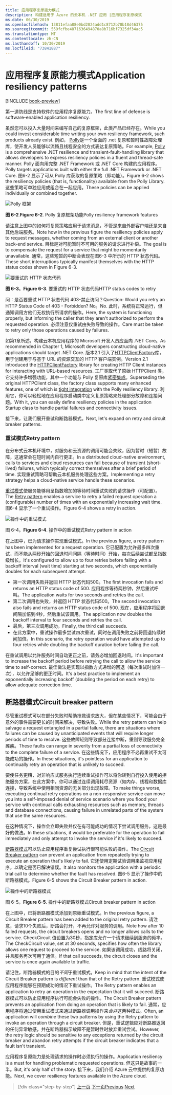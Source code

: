 ```yaml
---
title: 应用程序复原能力模式
description: 构建适用于 Azure 的云本机 .NET 应用 |应用程序复原模式
ms.date: 06/30/2019
ms.openlocfilehash: 13811efaa88e0bd2824add1c8712b78b18d46375
ms.sourcegitcommit: 559fcfbe4871636494870a8b716bf7325df34ac5
ms.translationtype: MT
ms.contentlocale: zh-CN
ms.lasthandoff: 10/30/2019
ms.locfileid: "73841887"
---
```

# <a name="application-resiliency-patterns"></a><span data-ttu-id="c5d78-103">应用程序复原能力模式</span><span class="sxs-lookup"><span data-stu-id="c5d78-103">Application resiliency patterns</span></span>

[!INCLUDE [book-preview](../../../includes/book-preview.md)]

<span data-ttu-id="c5d78-104">第一道防线是支持软件的应用程序复原能力。</span><span class="sxs-lookup"><span data-stu-id="c5d78-104">The first line of defense is software-enabled application resiliency.</span></span>

<span data-ttu-id="c5d78-105">虽然您可以投入大量时间来编写自己的复原框架，此类产品已经存在。</span><span class="sxs-lookup"><span data-stu-id="c5d78-105">While you could invest considerable time writing your own resiliency framework, such products already exist.</span></span> <span data-ttu-id="c5d78-106">例如， [Polly](http://www.thepollyproject.org/)是一个全面的 .net 复原和暂时性故障处理库，使开发人员能够以流畅且线程安全的方式表达复原策略。</span><span class="sxs-lookup"><span data-stu-id="c5d78-106">For example, [Polly](http://www.thepollyproject.org/) is a comprehensive .NET resilience and transient-fault-handling library that allows developers to express resiliency policies in a fluent and thread-safe manner.</span></span> <span data-ttu-id="c5d78-107">Polly 面向用完整 .NET Framework 或 .NET Core 构建的应用程序。</span><span class="sxs-lookup"><span data-stu-id="c5d78-107">Polly targets applications built with either the full .NET Framework or .NET Core.</span></span> <span data-ttu-id="c5d78-108">图6-2 显示了可从 Polly 库获取的复原策略（即功能）。</span><span class="sxs-lookup"><span data-stu-id="c5d78-108">Figure 6-2 shows the resiliency policies (that is, functionality) available from the Polly Library.</span></span> <span data-ttu-id="c5d78-109">这些策略可单独应用或组合在一起应用。</span><span class="sxs-lookup"><span data-stu-id="c5d78-109">These policies can be applied individually or combined together.</span></span>

![Polly 框架](./media/polly-resiliency-framework.png)

<span data-ttu-id="c5d78-111">**图 6-2**.</span><span class="sxs-lookup"><span data-stu-id="c5d78-111">**Figure 6-2**.</span></span> <span data-ttu-id="c5d78-112">Polly 复原框架功能</span><span class="sxs-lookup"><span data-stu-id="c5d78-112">Polly resiliency framework features</span></span>

<span data-ttu-id="c5d78-113">请注意上图中的如何将复原策略应用于请求消息，不管是来自外部客户端还是来自其他后端服务。</span><span class="sxs-lookup"><span data-stu-id="c5d78-113">Note how in the previous figure the resiliency policies apply to request messages, whether coming from an external client or another back-end service.</span></span> <span data-ttu-id="c5d78-114">目标是对可能暂时不可用的服务的请求进行补偿。</span><span class="sxs-lookup"><span data-stu-id="c5d78-114">The goal is to compensate the request for a service that might be momentarily unavailable.</span></span> <span data-ttu-id="c5d78-115">通常，这些短暂的中断会表现在图6-3 中所示的 HTTP 状态代码。</span><span class="sxs-lookup"><span data-stu-id="c5d78-115">These short interruptions typically manifest themselves with the HTTP status codes shown in Figure 6-3.</span></span>

![要重试的 HTTP 状态代码](./media/http-status-codes.png)

<span data-ttu-id="c5d78-117">**图 6-3**。</span><span class="sxs-lookup"><span data-stu-id="c5d78-117">**Figure 6-3**.</span></span> <span data-ttu-id="c5d78-118">要重试的 HTTP 状态代码</span><span class="sxs-lookup"><span data-stu-id="c5d78-118">HTTP status codes to retry</span></span>

<span data-ttu-id="c5d78-119">问：是否要重试 HTTP 状态代码 403-禁止访问？</span><span class="sxs-lookup"><span data-stu-id="c5d78-119">Question: Would you retry an HTTP Status Code of 403 - Forbidden?</span></span> <span data-ttu-id="c5d78-120">No。</span><span class="sxs-lookup"><span data-stu-id="c5d78-120">No.</span></span> <span data-ttu-id="c5d78-121">此时，系统将正常运行，但通知调用方他们无权执行所请求的操作。</span><span class="sxs-lookup"><span data-stu-id="c5d78-121">Here, the system is functioning properly, but informing the caller that they aren't authorized to perform the requested operation.</span></span> <span data-ttu-id="c5d78-122">必须注意仅重试由失败导致的操作。</span><span class="sxs-lookup"><span data-stu-id="c5d78-122">Care must be taken to retry only those operations caused by failures.</span></span>

<span data-ttu-id="c5d78-123">如第1章所述，构建云本机应用程序的 Microsoft 开发人员应面向 .NET Core。</span><span class="sxs-lookup"><span data-stu-id="c5d78-123">As recommended in Chapter 1, Microsoft developers constructing cloud-native applications should target .NET Core.</span></span> <span data-ttu-id="c5d78-124">版本2.1 引入了[HTTPClientFactory](https://www.stevejgordon.co.uk/introduction-to-httpclientfactory-aspnetcore)库，用于创建用于与基于 URL 的资源交互的 HTTP 客户端实例。</span><span class="sxs-lookup"><span data-stu-id="c5d78-124">Version 2.1 introduced the [HTTPClientFactory](https://www.stevejgordon.co.uk/introduction-to-httpclientfactory-aspnetcore) library for creating HTTP Client instances for interacting with URL-based resources.</span></span> <span data-ttu-id="c5d78-125">工厂类取代了原始 HTTPClient 类，它支持许多增强功能，其中一个功能与 Polly 复原库[紧密集成](../microservices/implement-resilient-applications/implement-http-call-retries-exponential-backoff-polly.md)。</span><span class="sxs-lookup"><span data-stu-id="c5d78-125">Superseding the original HTTPClient class, the factory class supports many enhanced features, one of which is [tight integration](../microservices/implement-resilient-applications/implement-http-call-retries-exponential-backoff-polly.md) with the Polly resiliency library.</span></span> <span data-ttu-id="c5d78-126">利用它，你可以轻松地在应用程序启动类中定义复原策略来处理部分故障和连接问题。</span><span class="sxs-lookup"><span data-stu-id="c5d78-126">With it, you can easily define resiliency policies in the application Startup class to handle partial failures and connectivity issues.</span></span>

<span data-ttu-id="c5d78-127">接下来，让我们展开重试和断路器模式。</span><span class="sxs-lookup"><span data-stu-id="c5d78-127">Next, let's expand on retry and circuit breaker patterns.</span></span>

### <a name="retry-pattern"></a><span data-ttu-id="c5d78-128">重试模式</span><span class="sxs-lookup"><span data-stu-id="c5d78-128">Retry pattern</span></span>

<span data-ttu-id="c5d78-129">在分布式云本机环境中，对服务和云资源的调用可能会失败，因为暂时（短暂）故障，这通常会在短时间内自行更正。</span><span class="sxs-lookup"><span data-stu-id="c5d78-129">In a distributed cloud-native environment, calls to services and cloud resources can fail because of transient (short-lived) failures, which typically correct themselves after a brief period of time.</span></span> <span data-ttu-id="c5d78-130">实现重试策略可帮助云本机服务处理这些方案。</span><span class="sxs-lookup"><span data-stu-id="c5d78-130">Implementing a retry strategy helps a cloud-native service handle these scenarios.</span></span>

<span data-ttu-id="c5d78-131">[重试模式](https://docs.microsoft.com/azure/architecture/patterns/retry)使服务能够用呈指数增加的等待时间重试失败的请求操作（可配置）。</span><span class="sxs-lookup"><span data-stu-id="c5d78-131">The [Retry pattern](https://docs.microsoft.com/azure/architecture/patterns/retry) enables a service to retry a failed request operation a (configurable) number of times with an exponentially increasing wait time.</span></span> <span data-ttu-id="c5d78-132">图6-4 显示了一个重试操作。</span><span class="sxs-lookup"><span data-stu-id="c5d78-132">Figure 6-4 shows a retry in action.</span></span>

![操作中的重试模式](./media/retry-pattern.png)

<span data-ttu-id="c5d78-134">图 6-4。</span><span class="sxs-lookup"><span data-stu-id="c5d78-134">**Figure 6-4**.</span></span> <span data-ttu-id="c5d78-135">操作中的重试模式</span><span class="sxs-lookup"><span data-stu-id="c5d78-135">Retry pattern in action</span></span>

<span data-ttu-id="c5d78-136">在上图中，已为请求操作实现重试模式。</span><span class="sxs-lookup"><span data-stu-id="c5d78-136">In the previous figure, a retry pattern has been implemented for a request operation.</span></span> <span data-ttu-id="c5d78-137">它已配置为允许最多四次重试，而不能从两秒开始的回退时间间隔（等待时间）开始，每次后续尝试都呈指数级增长。</span><span class="sxs-lookup"><span data-stu-id="c5d78-137">It's configured to allow up to four retries before failing with a backoff interval (wait time) starting at two seconds, which exponentially doubles for each subsequent attempt.</span></span>

- <span data-ttu-id="c5d78-138">第一次调用失败并返回 HTTP 状态代码500。</span><span class="sxs-lookup"><span data-stu-id="c5d78-138">The first invocation fails and returns an HTTP status code of 500.</span></span> <span data-ttu-id="c5d78-139">应用程序等待两秒钟，然后重试呼叫。</span><span class="sxs-lookup"><span data-stu-id="c5d78-139">The application waits for two seconds and retries the call.</span></span>
- <span data-ttu-id="c5d78-140">第二次调用也失败，并返回 HTTP 状态代码500。</span><span class="sxs-lookup"><span data-stu-id="c5d78-140">The second invocation also fails and returns an HTTP status code of 500.</span></span> <span data-ttu-id="c5d78-141">现在，应用程序将回退间隔加倍到4秒，然后重试该调用。</span><span class="sxs-lookup"><span data-stu-id="c5d78-141">The application now doubles the backoff interval to four seconds and retries the call.</span></span>
- <span data-ttu-id="c5d78-142">最后，第三次调用成功。</span><span class="sxs-lookup"><span data-stu-id="c5d78-142">Finally, the third call succeeds.</span></span>
- <span data-ttu-id="c5d78-143">在此方案中，重试操作最多尝试四次重试，同时在调用失败之前将回退持续时间加倍。</span><span class="sxs-lookup"><span data-stu-id="c5d78-143">In this scenario, the retry operation would have attempted up to four retries while doubling the backoff duration before failing the call.</span></span>

<span data-ttu-id="c5d78-144">在重试调用以允许服务时间自动更正之前，请务必增加回退时间。</span><span class="sxs-lookup"><span data-stu-id="c5d78-144">It's important to increase the backoff period before retrying the call to allow the service time to self-correct.</span></span> <span data-ttu-id="c5d78-145">最佳做法是实现以指数方式递增的回退（每次重试时加倍一次），以允许足够的更正时间。</span><span class="sxs-lookup"><span data-stu-id="c5d78-145">It's a best practice to implement an exponentially increasing backoff (doubling the period on each retry) to allow adequate correction time.</span></span>

## <a name="circuit-breaker-pattern"></a><span data-ttu-id="c5d78-146">断路器模式</span><span class="sxs-lookup"><span data-stu-id="c5d78-146">Circuit breaker pattern</span></span>

<span data-ttu-id="c5d78-147">尽管重试模式可以在部分失败时帮助抢救请求放大，但在某些情况下，可能会由于意外的事件需要更长的时间来解决，导致失败。</span><span class="sxs-lookup"><span data-stu-id="c5d78-147">While the retry pattern can help salvage a request entangled in a partial failure, there are situations where failures can be caused by unanticipated events that will require longer periods of time to resolve.</span></span> <span data-ttu-id="c5d78-148">这些故障轻则导致部分连接中断，重则导致服务完全瘫痪。</span><span class="sxs-lookup"><span data-stu-id="c5d78-148">These faults can range in severity from a partial loss of connectivity to the complete failure of a service.</span></span> <span data-ttu-id="c5d78-149">在这些情况下，应用程序不必再重试不太可能成功的操作。</span><span class="sxs-lookup"><span data-stu-id="c5d78-149">In these situations, it's pointless for an application to continually retry an operation that is unlikely to succeed.</span></span>

<span data-ttu-id="c5d78-150">要使任务更糟，对非响应式服务执行连续重试操作可以将你转到自行投入使用的拒绝服务方案，在此方案中，你可以通过连续调用耗尽资源（如内存、线程和数据库连接，导致系统中使用相同资源的无关部分出现故障。</span><span class="sxs-lookup"><span data-stu-id="c5d78-150">To make things worse, executing continual retry operations on a non-responsive service can move you into a self-imposed denial of service scenario where you flood your service with continual calls exhausting resources such as memory, threads and database connections, causing failure in unrelated parts of the system that use the same resources.</span></span>

<span data-ttu-id="c5d78-151">在这种情况下，操作会立即失败并仅在有可能成功的情况下尝试调用服务，这是最好的做法。</span><span class="sxs-lookup"><span data-stu-id="c5d78-151">In these situations, it would be preferable for the operation to fail immediately and only attempt to invoke the service if it's likely to succeed.</span></span>

<span data-ttu-id="c5d78-152">[断路器模式](https://docs.microsoft.com/azure/architecture/patterns/circuit-breaker)可以防止应用程序重复尝试执行很可能失败的操作。</span><span class="sxs-lookup"><span data-stu-id="c5d78-152">The [Circuit Breaker pattern](https://docs.microsoft.com/azure/architecture/patterns/circuit-breaker) can prevent an application from repeatedly trying to execute an operation that's likely to fail.</span></span> <span data-ttu-id="c5d78-153">它还使用定期试验调用来监视应用程序，以确定是否已解决错误。</span><span class="sxs-lookup"><span data-stu-id="c5d78-153">It also monitors the application with a periodic trial call to determine whether the fault has resolved.</span></span> <span data-ttu-id="c5d78-154">图6-5 显示了操作中的断路器模式。</span><span class="sxs-lookup"><span data-stu-id="c5d78-154">Figure 6-5 shows the Circuit Breaker pattern in action.</span></span>

![操作中的断路器模式](./media/circuit-breaker-pattern.png)

<span data-ttu-id="c5d78-156">图 6-5。</span><span class="sxs-lookup"><span data-stu-id="c5d78-156">**Figure 6-5**.</span></span> <span data-ttu-id="c5d78-157">操作中的断路器模式</span><span class="sxs-lookup"><span data-stu-id="c5d78-157">Circuit breaker pattern in action</span></span>

<span data-ttu-id="c5d78-158">在上图中，已将断路器模式添加到原始重试模式。</span><span class="sxs-lookup"><span data-stu-id="c5d78-158">In the previous figure, a Circuit Breaker pattern has been added to the original retry pattern.</span></span> <span data-ttu-id="c5d78-159">请注意，请求10个失败后，断路会打开，不再允许对服务的调用。</span><span class="sxs-lookup"><span data-stu-id="c5d78-159">Note how after 10 failed requests, the circuit breakers opens and no longer allows calls to the service.</span></span> <span data-ttu-id="c5d78-160">CheckCircuit 值设置为30秒，指定库允许一个请求继续到服务的频率。</span><span class="sxs-lookup"><span data-stu-id="c5d78-160">The CheckCircuit value, set at 30 seconds, specifies how often the library allows one request to proceed to the service.</span></span> <span data-ttu-id="c5d78-161">如果该调用成功，线路将关闭，并且服务再次可用于通信。</span><span class="sxs-lookup"><span data-stu-id="c5d78-161">If that call succeeds, the circuit closes and the service is once again available to traffic.</span></span>

<span data-ttu-id="c5d78-162">请记住，断路器模式的目的*不同*于重试模式。</span><span class="sxs-lookup"><span data-stu-id="c5d78-162">Keep in mind that the intent of the Circuit Breaker pattern is *different* than that of the Retry pattern.</span></span> <span data-ttu-id="c5d78-163">重试模式使应用程序能够在预期成功的情况下重试操作。</span><span class="sxs-lookup"><span data-stu-id="c5d78-163">The Retry pattern enables an application to retry an operation in the expectation that it will succeed.</span></span> <span data-ttu-id="c5d78-164">断路器模式可以防止应用程序执行可能会失败的操作。</span><span class="sxs-lookup"><span data-stu-id="c5d78-164">The Circuit Breaker pattern prevents an application from doing an operation that is likely to fail.</span></span> <span data-ttu-id="c5d78-165">通常，应用程序将通过使用重试模式来通过断路器调用操作来*合并*这两种模式。</span><span class="sxs-lookup"><span data-stu-id="c5d78-165">Often, an application will *combine* these two patterns by using the Retry pattern to invoke an operation through a circuit breaker.</span></span> <span data-ttu-id="c5d78-166">但是，重试逻辑应对断路器返回的任何异常敏感，并在断路器指示故障不是暂时性时放弃重试尝试。</span><span class="sxs-lookup"><span data-stu-id="c5d78-166">However, the retry logic should be sensitive to any exceptions returned by the circuit breaker and abandon retry attempts if the circuit breaker indicates that a fault isn't transient.</span></span>

<span data-ttu-id="c5d78-167">应用程序复原能力是处理请求的操作时必须执行的操作。</span><span class="sxs-lookup"><span data-stu-id="c5d78-167">Application resiliency is a must for handling problematic requested operations.</span></span> <span data-ttu-id="c5d78-168">但这只是故事的一半。</span><span class="sxs-lookup"><span data-stu-id="c5d78-168">But, it's only half of the story.</span></span> <span data-ttu-id="c5d78-169">接下来，我们介绍 Azure 云中提供的复原功能。</span><span class="sxs-lookup"><span data-stu-id="c5d78-169">Next, we cover resiliency features available in the Azure cloud.</span></span>

>[!div class="step-by-step"]
><span data-ttu-id="c5d78-170">[上一页](resiliency.md)
>[下一页](infrastructure-resiliency-azure.md)</span><span class="sxs-lookup"><span data-stu-id="c5d78-170">[Previous](resiliency.md)
[Next](infrastructure-resiliency-azure.md)</span></span>
